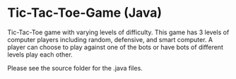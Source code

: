 # Tic-Tac-Toe-Game (Java)
Tic-Tac-Toe game with varying levels of difficulty. This game has 3 levels of computer players including random, defensive, and smart computer. A player can choose to play against one of the bots or have bots of different levels play each other.

Please see the source folder for the .java files.
